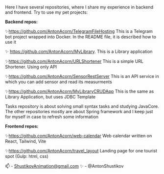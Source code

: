 Here I have several repositories, where I share my experience in backend and frontend.
Try to use my pet projects:


**Backend repos:**

✨https://github.com/AntonAcorn/TelegramFileHosting
This is a Telegram bot project wrapped into Docker. In the README file, it is described how to use it

✨ https://github.com/AntonAcorn/MyLibrary. 
This is a Library application

✨https://github.com/AntonAcorn/URLShortener
This is a simple URL Shortener. Using only API

✨https://github.com/AntonAcorn/SensorRestServer
This is an API service in which you can add sensor and read its measurments

✨https://github.com/AntonAcorn/MyLibraryCRUDApp
This is the same as Library Application, but uses JDBC Template

Tasks repository is about solving small syntax tasks and studying JavaCore.
The other repositories mostly are about Spring framework and I keep just for myself in case to refresh some information

**Frontend repos:**

✨https://github.com/AntonAcorn/web-calendar
Web calendar written on React, Tailwind, Vite

✨https://github.com/AntonAcorn/travel_layout
Landing page for one tourist spot (Gulp: html, css)

📫 - ShustikovAnimation@gmail.com
✨ - @AntonShustikov

<!---
AntonAcorn/AntonAcorn is a ✨ special ✨ repository because its `README.md` (this file) appears on your GitHub profile.
You can click the Preview link to take a look at your changes.
--->
